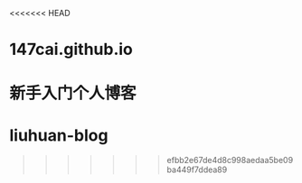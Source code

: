 <<<<<<< HEAD
# 147cai.github.io
新手入门个人博客
=======
# liuhuan-blog
>>>>>>> efbb2e67de4d8c998aedaa5be09ba449f7ddea89
